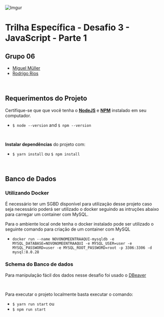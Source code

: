 ![Imgur](https://i.imgur.com/j9JmM4L.png)

# **Trilha Específica - Desafio 3 - JavaScript - Parte 1**

## **Grupo 06**

- [Miguel Müller](https://github.com/devcarlosl)
- [Rodrigo Rios](https://github.com/Rodrigo-Rios)

<br/>

## **Requerimentos do Projeto**
Certifique-se que que você tenha o **[NodeJS](https://nodejs.org/)** e **[NPM](https://www.npmjs.com/)** instalado em seu computador.

- `$ node --version` and `$ npm --version`

<br/>

**Instalar dependências** do projeto com:

- `$ yarn install` ou `$ npm install`

<br/>

## **Banco de Dados**

### Utilizando Docker

É necessário ter um SGBD disponível para utilização desse projeto caso seja necessário poderá ser utilizado o docker seguindo as intruções abaixo para carregar um container com MySQL.

Para o ambiente local onde tenha o docker instalado pode ser utilizado o seguinte comando para criação de um container com MySQL

- `docker run --name NOVONOMEENTRAAQUI-mysqldb -e MYSQL_DATABASE=NOVONOMEENTRAAQUI -e MYSQL_USER=user -e MYSQL_PASSWORD=user -e MYSQL_ROOT_PASSWORD=root -p 3306:3306 -d mysql:8.0.28`


### Schema do Banco de dados

Para manipulação fácil dos dados nesse desafio foi usado o [DBeaver](https://dbeaver.io/download/)

<br/>

Para executar o projeto localmente basta executar o comando:

- `$ yarn run start`
  ou
- `$ npm run start`

<br/>
